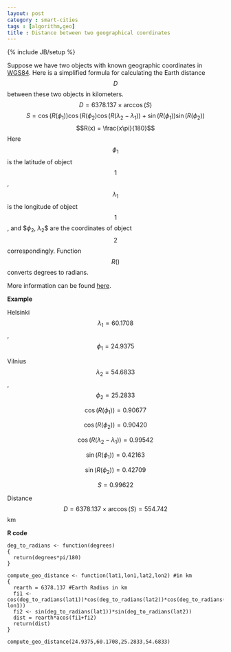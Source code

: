 ```yaml
---
layout: post
category : smart-cities
tags : [algorithm,geo]
title : Distance between two geographical coordinates
---
```

{% include JB/setup %}

<head>
<script type="text/javascript"
 src="http://cdn.mathjax.org/mathjax/latest/MathJax.js?config=TeX-AMS-MML_HTMLorMML">
</script>
</head>

Suppose we have two objects with known geographic coordinates in [WGS84](http://en.wikipedia.org/wiki/World_Geodetic_System). Here is a simplified formula for calculating the Earth distance $$D$$ between these two objects in kilometers.
$$
D = 6378.137 \times \arccos(S)
$$
$$
S = \cos\big(R(\phi_1)\big) \cos\big(R(\phi_2\big) \cos\big(R(\lambda_2-\lambda_1)\big) + \sin\big(R(\phi_1)\big) \sin\big(R(\phi_2)\big)
$$
$$R(x) = \frac{x\pi}{180}$$
Here $$\phi_1$$ is the latitude of object $$1$$, $$\lambda_1$$ is the longitude of object $$1$$, and $$\phi_2$, $\lambda_2$$ are the coordinates of object $$2$$ correspondingly. Function $$R()$$ converts degrees to radians.

More information can be found [here](http://www.mapanet.eu/EN/resources/Script-Distance.htm).

**Example**

Helsinki $$\lambda_1 = 60.1708$$, $$\phi_1 = 24.9375$$

Vilnius $$\lambda_2 = 54.6833$$, $$\phi_2 = 25.2833$$

$$\cos\big(R(\phi_1)\big) = 0.90677$$

$$\cos\big(R(\phi_2)\big) = 0.90420$$

$$\cos\big(R(\lambda_2-\lambda_1)\big) = 0.99542$$

$$\sin\big(R(\phi_1)\big) = 0.42163$$

$$\sin\big(R(\phi_2)\big) = 0.42709$$

$$S = 0.99622$$

Distance $$D = 6378.137×\arccos(S) = 554.742$$ km

**R code**

	deg_to_radians <- function(degrees)
	{
	  return(degrees*pi/180)
	}

	compute_geo_distance <- function(lat1,lon1,lat2,lon2) #in km
	{
	  rearth = 6378.137 #Earth Radius in km
	  fi1 <- cos(deg_to_radians(lat1))*cos(deg_to_radians(lat2))*cos(deg_to_radians(lon2-lon1))
	  fi2 <- sin(deg_to_radians(lat1))*sin(deg_to_radians(lat2))
	  dist = rearth*acos(fi1+fi2)
	  return(dist)
	}
	
	compute_geo_distance(24.9375,60.1708,25.2833,54.6833)